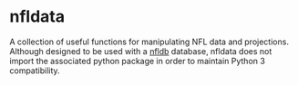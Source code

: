 nfldata
=======

A collection of useful functions for manipulating NFL data and projections.
Although designed to be used with a [nfldb](https://github.com/BurntSushi/nfldb) database,
nfldata does not import the associated python package in order to maintain Python 3 compatibility.
